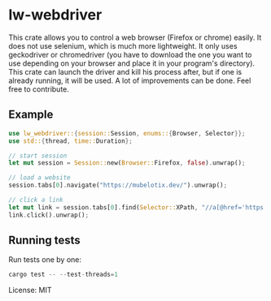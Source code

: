 # lw-webdriver

This crate allows you to control a web browser (Firefox or chrome) easily.
It does not use selenium, which is much more lightweight.
It only uses geckodriver or chromedriver (you have to download the one you want to use depending on your browser and place it in your program's directory).
This crate can launch the driver and kill his process after, but if one is already running, it will be used.
A lot of improvements can be done. Feel free to contribute.

## Example

```rust
use lw_webdriver::{session::Session, enums::{Browser, Selector}};
use std::{thread, time::Duration};

// start session
let mut session = Session::new(Browser::Firefox, false).unwrap();

// load a website
session.tabs[0].navigate("https://mubelotix.dev/").unwrap();

// click a link
let mut link = session.tabs[0].find(Selector::XPath, "//a[@href='https://www.kerbalspaceprogram.com/']").unwrap().unwrap();
link.click().unwrap();

```

## Running tests

Run tests one by one:

```rust
cargo test -- --test-threads=1
```

License: MIT
